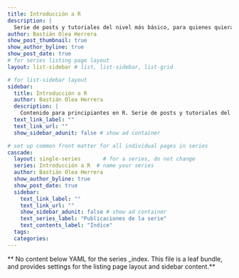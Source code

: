 ```yaml
---
title: Introducción a R
description: |
  Serie de posts y tutoriales del nivel más básico, para quienes quieran adentrarse por primera vez en el análisis de datos con R.
author: Bastián Olea Herrera
show_post_thumbnail: true
show_author_byline: true
show_post_date: true
# for series listing page layout
layout: list-sidebar # list, list-sidebar, list-grid

# for list-sidebar layout
sidebar: 
  title: Introducción a R
  author: Bastián Olea Herrera
  description: |
    Contenido para principiantes en R. Serie de posts y tutoriales del nivel más básico, para quienes quieran adentrarse por primera vez en el análisis de datos con R.
  text_link_label: ""
  text_link_url: ""
  show_sidebar_adunit: false # show ad container

# set up common front matter for all individual pages in series
cascade:
  layout: single-series       # for a series, do not change
  series: Introducción a R  # name your series
  author: Bastián Olea Herrera
  show_author_byline: true
  show_post_date: true
  sidebar:
    text_link_label: ""
    text_link_url: ""
    show_sidebar_adunit: false # show ad container
    text_series_label: "Publicaciones de la serie" 
    text_contents_label: "Índice" 
  tags:
  categories:
---
```


** No content below YAML for the series _index. This file is a leaf bundle, and provides settings for the listing page layout and sidebar content.**